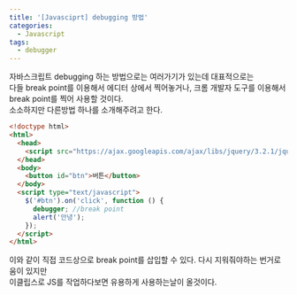 ```yaml
---
title: '[Javasciprt] debugging 방법'
categories:
  - Javascript
tags:
  - debugger
---
```


자바스크립트 debugging 하는 방법으로는 여러가기가 있는데 대표적으로는<br>
다들 break point를 이용해서 에디터 상에서 찍어놓거나, 크롬 개발자 도구를 이용해서 break point를 찍어 사용할 것이다.<br>
소소하지만 다른방법 하나를 소개해주려고 한다.

```html
<!doctype html>
<html>
  <head>
    <script src="https://ajax.googleapis.com/ajax/libs/jquery/3.2.1/jquery.min.js"></script>
  </head>
  <body>
    <button id="btn">버튼</button>
  </body>
  <script type="text/javascript">
    $('#btn').on('click', function () {
      debugger; //break point
      alert('안녕');
    });
  </script>
</html>
```

이와 같이 직접 코드상으로 break point를 삽입할 수 있다. 다시 지워줘야하는 번거로움이 있지만<br>
이클립스로 JS를 작업하다보면 유용하게 사용하는날이 올것이다.
